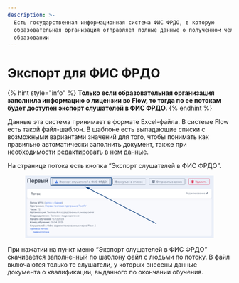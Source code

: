 ```yaml
---
description: >-
  Есть государственная информационная система ФИС ФРДО, в которую
  образовательная организация отправляет полные данные о полученном человеком
  образовании
---
```


# Экспорт для ФИС ФРДО

{% hint style="info" %}
**Только если образовательная организация заполнила информацию о лицензии во Flow, то тогда по ее потокам будет доступен экспорт слушателей в ФИС ФРДО.**
{% endhint %}

Данные эта система принимает в формате Excel-файла. В системе Flow есть такой файл-шаблон. В шаблоне есть выпадающие списки с возможными вариантами значений для того, чтобы понимать как правильно автоматически заполнить документ, также при необходимости редактировать в нем данные.&#x20;

На странице потока  есть кнопка “Экспорт слушателей в ФИС ФРДО”.&#x20;

<figure><img src="../../../.gitbook/assets/image (157).png" alt=""><figcaption></figcaption></figure>

При нажатии на пункт меню “Экспорт слушателей в ФИС ФРДО” скачивается заполненный по шаблону файл с людьми по потоку. В файл включаются только те слушатели, у которых внесены данные документа о квалификации, выданного по окончании обучения.
